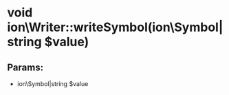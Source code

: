 # void ion\Writer::writeSymbol(ion\Symbol|string $value)








## Params:

* ion\Symbol|string $value


